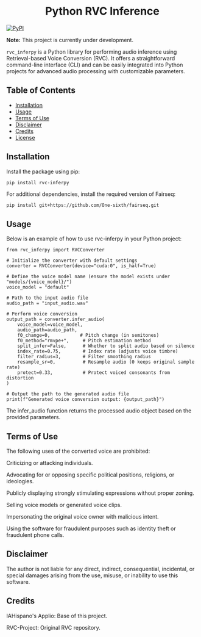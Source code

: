 <div align="center">
  
  # Python RVC Inference
  
</div>
  
[![PyPI](https://img.shields.io/pypi/v/rvc-inferpy?logo=pypi&logoColor=white)](https://pypi.org/project/rvc-inferpy/)

**Note:** This project is currently under development.

`rvc_inferpy` is a Python library for performing audio inference using Retrieval-based Voice Conversion (RVC). It offers a straightforward command-line interface (CLI) and can be easily integrated into Python projects for advanced audio processing with customizable parameters.

## Table of Contents

- [Installation](#installation)
- [Usage](#usage)
- [Terms of Use](#terms-of-use)
- [Disclaimer](#disclaimer)
- [Credits](#credits)
- [License](#license)

## Installation

Install the package using pip:

```bash
pip install rvc-inferpy
```
For additional dependencies, install the required version of Fairseq:
```
pip install git+https://github.com/One-sixth/fairseq.git
```
## Usage

Below is an example of how to use rvc-inferpy in your Python project:
```
from rvc_inferpy import RVCConverter

# Initialize the converter with default settings
converter = RVCConverter(device="cuda:0", is_half=True)

# Define the voice model name (ensure the model exists under "models/{voice_model}/")
voice_model = "default"

# Path to the input audio file
audio_path = "input_audio.wav"

# Perform voice conversion
output_path = converter.infer_audio(
    voice_model=voice_model,
    audio_path=audio_path,
    f0_change=0,           # Pitch change (in semitones)
    f0_method="rmvpe+",     # Pitch estimation method
    split_infer=False,      # Whether to split audio based on silence
    index_rate=0.75,        # Index rate (adjusts voice timbre)
    filter_radius=3,        # Filter smoothing radius
    resample_sr=0,          # Resample audio (0 keeps original sample rate)
    protect=0.33,           # Protect voiced consonants from distortion
)

# Output the path to the generated audio file
print(f"Generated voice conversion output: {output_path}")
```
The infer_audio function returns the processed audio object based on the provided parameters.

## Terms of Use

The following uses of the converted voice are prohibited:

Criticizing or attacking individuals.

Advocating for or opposing specific political positions, religions, or ideologies.

Publicly displaying strongly stimulating expressions without proper zoning.

Selling voice models or generated voice clips.

Impersonating the original voice owner with malicious intent.

Using the software for fraudulent purposes such as identity theft or fraudulent phone calls.

## Disclaimer

The author is not liable for any direct, indirect, consequential, incidental, or special damages arising from the use, misuse, or inability to use this software.

## Credits

IAHispano's Applio: Base of this project.

RVC-Project: Original RVC repository.


